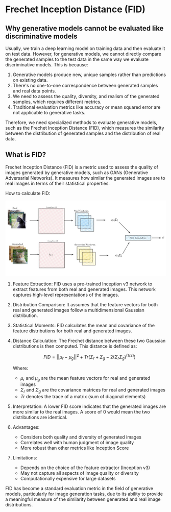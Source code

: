 # Frechet Inception Distance (FID)

## Why generative models cannot be evaluated like discriminative models

Usually, we train a deep learning model on training data and then evaluate it on test data. However, for generative models, we cannot directly compare the generated samples to the test data in the same way we evaluate discriminative models. This is because:

1. Generative models produce new, unique samples rather than predictions on existing data.
2. There's no one-to-one correspondence between generated samples and real data points.
3. We need to assess the quality, diversity, and realism of the generated samples, which requires different metrics.
4. Traditional evaluation metrics like accuracy or mean squared error are not applicable to generative tasks.

Therefore, we need specialized methods to evaluate generative models, such as the Frechet Inception Distance (FID), which measures the similarity between the distribution of generated samples and the distribution of real data.

## What is FID?

Frechet Inception Distance (FID) is a metric used to assess the quality of images generated by generative models, such as GANs (Generative Adversarial Networks). It measures how similar the generated images are to real images in terms of their statistical properties.

How to calculate FID:
<div style="text-align: center;"><img src="https://raw.githubusercontent.com/victor-explore/ADRL-Notes/refs/heads/main/12.JPG" alt="Image Description" width="800" height="auto"/></div>

1. Feature Extraction: FID uses a pre-trained Inception v3 network to extract features from both real and generated images. This network captures high-level representations of the images.

2. Distribution Comparison: It assumes that the feature vectors for both real and generated images follow a multidimensional Gaussian distribution.

3. Statistical Moments: FID calculates the mean and covariance of the feature distributions for both real and generated images.

4. Distance Calculation: The Frechet distance between these two Gaussian distributions is then computed. This distance is defined as:

   $$FID = ||μ_r - μ_g||^2 + Tr(Σ_r + Σ_g - 2(Σ_r Σ_g)^(1/2))$$

   Where:
   - $μ_r$ and $μ_g$ are the mean feature vectors for real and generated images
   - $Σ_r$ and $Σ_g$ are the covariance matrices for real and generated images
   - $Tr$ denotes the trace of a matrix (sum of diagonal elements)

5. Interpretation: A lower FID score indicates that the generated images are more similar to the real images. A score of 0 would mean the two distributions are identical.

6. Advantages:
   - Considers both quality and diversity of generated images
   - Correlates well with human judgment of image quality
   - More robust than other metrics like Inception Score

7. Limitations:
   - Depends on the choice of the feature extractor (Inception v3)
   - May not capture all aspects of image quality or diversity
   - Computationally expensive for large datasets

FID has become a standard evaluation metric in the field of generative models, particularly for image generation tasks, due to its ability to provide a meaningful measure of the similarity between generated and real image distributions.